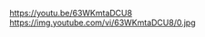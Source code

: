 [https://youtu.be/63WKmtaDCU8
](https://img.youtube.com/vi/63WKmtaDCU8/0.jpg)https://img.youtube.com/vi/63WKmtaDCU8/0.jpg
